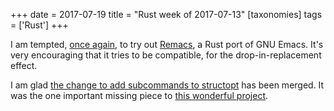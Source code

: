 +++
date = 2017-07-19
title = "Rust week of 2017-07-13"
[taxonomies]
tags = ['Rust']
+++

I am tempted, [once again], to try out [Remacs], a Rust port of GNU
Emacs. It's very encouraging that it tries to be compatible, for the
drop-in-replacement effect.

I am glad [the change to add subcommands to structopt] has been merged.
It was the one important missing piece to [this wonderful project].

  [once again]: http://tshepang.net/rust-week-of-2017-01-06
  [Remacs]: https://github.com/Wilfred/remacs
  [the change to add subcommands to structopt]: https://github.com/TeXitoi/structopt/pull/17
  [this wonderful project]: https://github.com/TeXitoi/structopt
